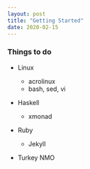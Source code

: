 ```yaml
---
layout: post
title: "Getting Started"
date: 2020-02-15
---
```


### Things to do
- Linux
  - acrolinux
  - bash, sed, vi

- Haskell
  - xmonad

- Ruby
  - Jekyll

- Turkey NMO
